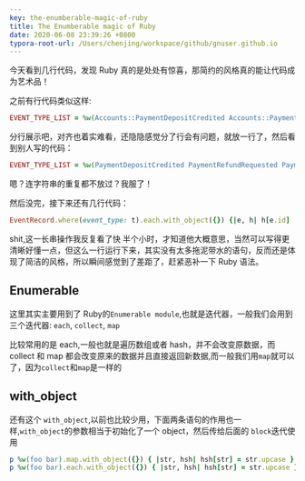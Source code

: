 ```yaml
---
key: the-enumberable-magic-of-ruby
title: The Enumberable magic of Ruby
date: 2020-06-08 23:39:26 +0800
typora-root-url: /Users/chenjing/workspace/github/gnuser.github.io
---
```


今天看到几行代码，发现 Ruby 真的是处处有惊喜，那简约的风格真的能让代码成为艺术品！

<!--more-->

之前有行代码类似这样:

```ruby
EVENT_TYPE_LIST = %w(Accounts::PaymentDepositCredited Accounts::PaymentRefundRequested Accounts::PaymentRefundOngoingChecked Accounts::PaymentRefundTransferred Accounts::PayoutCreated Accounts::PayoutProcessed Accounts::PayoutRejected Accounts::PayoutFailed Accounts::ConversionConfirmed)
```

分行展示吧，对齐也着实难看，还隐隐感觉分了行会有问题，就放一行了，然后看到别人写的代码：

```ruby
EVENT_TYPE_LIST = %w(PaymentDepositCredited PaymentRefundRequested PaymentRefundOngoingChecked PaymentRefundTransferred PayoutCreated PayoutProcessed PayoutRejected PayoutFailed ConversionConfirmed).collect { |e| "Accounts::#{e}" }
```

嗯？连字符串的重复都不放过？我服了！

然后没完，接下来还有几行代码：

```ruby
EventRecord.where(event_type: t).each.with_object({}) {|e, h| h[e.id] ||= []; h[e.id] << e}.collect {|aid, events| Accounts::TransactionProjector.project(events.first.aggregate_id, events: events)}.count
```

shit,这一长串操作我反复看了快 半个小时，才知道他大概意思，当然可以写得更清晰好懂一点，但这么一行运行下来，其实没有太多拖泥带水的语句，反而还是体现了简洁的风格，所以瞬间感觉到了差距了，赶紧恶补一下 Ruby 语法。

## Enumerable

这里其实主要用到了 Ruby的`Enumerable module`,也就是迭代器，一般我们会用到三个迭代器: `each`, `collect`, `map`

比较常用的是 each,一般也就是遍历数组或者 hash，并不会改变原数据，而 collect 和 map 都会改变原来的数据并且直接返回新数据,而一般我们用`map`就可以了，因为`collect`和`map`是一样的

## with_object

还有这个 `with_object`,以前也比较少用，下面两条语句的作用也一样,`with_object`的参数相当于初始化了一个 object，然后传给后面的 `block`迭代使用

```ruby
p %w(foo bar).map.with_object({}) { |str, hsh| hsh[str] = str.upcase }
p %w(foo bar).each.with_object({}) { |str, hsh| hsh[str] = str.upcase }
```

